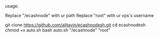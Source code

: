 usage:

Replace "/ecashnode" with ur path
Replace "root" with ur vps's username

git clone https://github.com/alitayin/ecashnodesh.git
cd ecashnodesh
chmod +x auto.sh
bash auto.sh "/ecashnode" "root"
